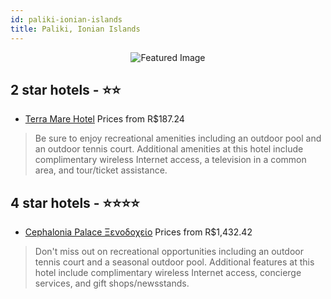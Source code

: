 ```yaml
---
id: paliki-ionian-islands
title: Paliki, Ionian Islands
---
```


<center><img src="https://i.travelapi.com/hotels/15000000/14700000/14697300/14697214/4be874c1_z.jpg" alt="Featured Image" /></center>


##  2 star hotels - ⭐️⭐️

-    [Terra Mare Hotel](https://us.hurb.com/hotels/paliki/terra-mare-hotel-JNP-JP382821?cmp=18055) Prices from R$187.24
   > Be sure to enjoy recreational amenities including an outdoor pool and an outdoor tennis court. Additional amenities at this hotel include complimentary wireless Internet access, a television in a common area, and tour/ticket assistance.

##  4 star hotels - ⭐️⭐️⭐️⭐️

-    [Cephalonia Palace Ξενοδοχείο](https://us.hurb.com/hotels/paliki/cephalonia-palace-ksenodokheio-JNP-JP067149?cmp=18055) Prices from R$1,432.42
   > Don't miss out on recreational opportunities including an outdoor tennis court and a seasonal outdoor pool. Additional features at this hotel include complimentary wireless Internet access, concierge services, and gift shops/newsstands.
